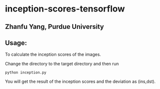 # inception-scores-tensorflow
## Zhanfu Yang, Purdue University

## Usage:

To calculate the inception scores of the images.

Change the directory to the target directory and then run


`python inception.py`

You will get the result of the inception scores and the deviation as (ins,dst).
